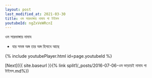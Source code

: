 ```yaml
---
layout: post
last_modified_at: 2021-03-30
title: ওম সারভাঙ্গায় নামায গা টাইমস
youtubeId: ngZxVeWRcnI
---
```

 
 
 ওম সারভাঙ্গায় নামায  
 
 -  যার সমস্ত অঙ্গ তার অঙ্গ হিসাবে আছে 
 
  
 
  
 
 
 
 
 
 


{% include youtubePlayer.html id=page.youtubeId %}
 
[Next]({{ site.baseurl }}{% link  split1/_posts/2016-07-06-ওম ভাড়ায়ই নামায গা টাইমস.md%})
 
